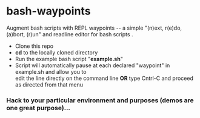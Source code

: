 # bash-waypoints
Augment bash scripts with REPL waypoints -- a simple "(n)ext, r(e)do, (a)bort, (r)un" and readline editor for bash scripts .

 - Clone this repo
 - **cd** to the locally cloned directory
 - Run the example bash script "**example.sh**"
 - Script will automatically pause at each declared "waypoint" in example.sh and allow you to  
 edit the line directly on the command line **OR** type Cntrl-C and proceed as directed from that menu
 
 ### Hack to your particular environment and purposes (demos are one great purpose)...
